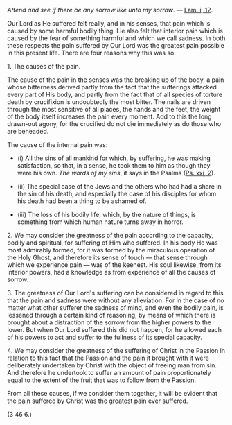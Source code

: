
_Attend and see if there be any sorrow like unto my sorrow_. — [Lam. i, 12](https://vulgata.online/bible/Lam.i?ed=DR2&vfn=DR2.Lam.i.12:vs).

Our Lord as He suffered felt really, and in his senses, that pain which is caused by some harmful bodily thing. Lie also felt that interior pain which is caused by the fear of something harmful and which we call sadness. In both these respects the pain suffered by Our Lord was the greatest pain possible in this present life. There are four reasons why this was so.

1\. The causes of the pain.

The cause of the pain in the senses was the breaking up of the body, a pain whose bitterness derived partly from the fact that the sufferings attacked every part of His body, and partly from the fact that of all species of torture death by crucifixion is undoubtedly the most bitter. The nails are driven through the most sensitive of all places, the hands and the feet, the weight of the body itself increases the pain every moment. Add to this the long drawn-out agony, for the crucified do not die immediately as do those who are beheaded.

The cause of the internal pain was:

- (i) All the sins of all mankind for which, by suffering, he was making satisfaction, so that, in a sense, he took them to him as though they were his own. _The words of my sins_, it says in the Psalms ([Ps. xxi, 2](https://vulgata.online/bible/Ps.xxi?ed=DR2&vfn=DR2.Ps.xxi.2:vs)).

- (ii) The special case of the Jews and the others who had had a share in the sin of his death, and especially the case of his disciples for whom his death had been a thing to be ashamed of.

- (iii) The loss of his bodily life, which, by the nature of things, is something from which human nature turns away in horror.

2\. We may consider the greatness of the pain according to the capacity, bodily and spiritual, for suffering of Him who suffered. In his body He was most admirably formed, for it was formed by the miraculous operation of the Holy Ghost, and therefore its sense of touch — that sense through which we experience pain — was of the keenest. His soul likewise, from its interior powers, had a knowledge as from experience of all the causes of sorrow.

3\. The greatness of Our Lord's suffering can be considered in regard to this that the pain and sadness were without any alleviation. For in the case of no matter what other sufferer the sadness of mind, and even the bodily pain, is lessened through a certain kind of reasoning, by means of which there is brought about a distraction of the sorrow from the higher powers to the lower. But when Our Lord suffered this did not happen, for he allowed each of his powers to act and suffer to the fullness of its special capacity.

4\. We may consider the greatness of the suffering of Christ in the Passion in relation to this fact that the Passion and the pain it brought with it were deliberately undertaken by Christ with the object of freeing man from sin. And therefore he undertook to suffer an amount of pain proportionately equal to the extent of the fruit that was to follow from the Passion.

From all these causes, if we consider them together, it will be evident that the pain suffered by Christ was the greatest pain ever suffered.

(3 46 6.)


